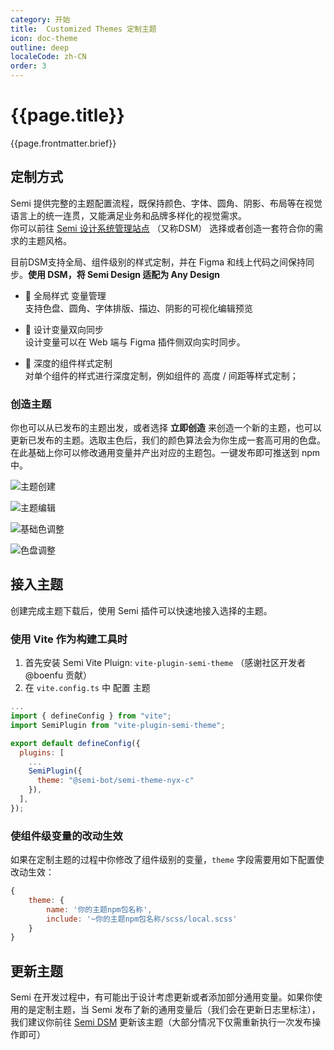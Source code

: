 ```yaml
---
category: 开始
title:  Customized Themes 定制主题
icon: doc-theme
outline: deep
localeCode: zh-CN
order: 3
---
```


<script setup>
import { useData } from 'vitepress';
import DesignToken from '../../../DesignToken.vue';



const { site, theme, page, frontmatter } = useData()
</script>

# {{page.title}}

{{page.frontmatter.brief}}
## 定制方式

Semi 提供完整的主题配置流程，既保持颜色、字体、圆角、阴影、布局等在视觉语言上的统一连贯，又能满足业务和品牌多样化的视觉需求。  
你可以前往 [Semi 设计系统管理站点](https://semi.design/dsm/) （又称DSM） 选择或者创造一套符合你的需求的主题风格。

目前DSM支持全局、组件级别的样式定制，并在 Figma 和线上代码之间保持同步。**使用 DSM，将 Semi Design 适配为 Any Design**

- 🎨 全局样式 变量管理  
支持色盘、圆角、字体排版、描边、阴影的可视化编辑预览  

- 🔁 设计变量双向同步  
设计变量可以在 Web 端与 Figma 插件侧双向实时同步。  

- 🧩 深度的组件样式定制  
对单个组件的样式进行深度定制，例如组件的 高度 / 间距等样式定制；  

### 创造主题

你也可以从已发布的主题出发，或者选择 **立即创造** 来创造一个新的主题，也可以更新已发布的主题。选取主色后，我们的颜色算法会为你生成一套高可用的色盘。在此基础上你可以修改通用变量并产出对应的主题包。一键发布即可推送到 npm 中。

![主题创建](https://lf9-static.bytednsdoc.com/obj/eden-cn/nuhpxphk/dsm/dsm_welcome.png)

![主题编辑](https://lf9-static.bytednsdoc.com/obj/eden-cn/nuhpxphk/dsm/dsm_console.png)

![基础色调整](https://lf9-static.bytednsdoc.com/obj/eden-cn/nuhpxphk/dsm/dsm_palette.png)

![色盘调整](https://lf9-static.bytednsdoc.com/obj/eden-cn/nuhpxphk/dsm/dsm_usage.png)

## 接入主题

创建完成主题下载后，使用 Semi 插件可以快速地接入选择的主题。

### 使用 Vite 作为构建工具时

1. 首先安装 Semi Vite Pluign: `vite-plugin-semi-theme` （感谢社区开发者 @boenfu 贡献）
2. 在 `vite.config.ts` 中 配置 主题
```jsx
...
import { defineConfig } from "vite";
import SemiPlugin from "vite-plugin-semi-theme";

export default defineConfig({
  plugins: [
    ...
    SemiPlugin({
      theme: "@semi-bot/semi-theme-nyx-c"
    }),
  ],
});
```


### 使组件级变量的改动生效

如果在定制主题的过程中你修改了组件级别的变量，`theme` 字段需要用如下配置使改动生效：
```javascript
{
    theme: {
        name: '你的主题npm包名称',
        include: '~你的主题npm包名称/scss/local.scss'
    }
}
```


## 更新主题

Semi 在开发过程中，有可能出于设计考虑更新或者添加部分通用变量。如果你使用的是定制主题，当 Semi 发布了新的通用变量后（我们会在更新日志里标注），我们建议你前往 [Semi DSM](https://semi.design/dsm/) 更新该主题（大部分情况下仅需重新执行一次发布操作即可）


